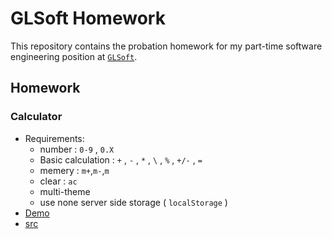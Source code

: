 # GLSoft Homework

This repository contains the probation homework for my part-time software engineering position at [`GLSoft`](https://www.webglsoft.com/).

## Homework

### Calculator
- Requirements:
    - number : `0-9` , `0.X`
    - Basic calculation : `+` , `-` , `*` , `\` , `%` , `+/-` , `=`
    - memery : `m+`,`m-`,`m` 
    - clear : `ac`
    - multi-theme
    - use none server side storage ( `localStorage` )
- [Demo](https://jason810496.codes/GLSoft-Homework/calculator/)
- [src](https://github.com/jason810496/GLSoft-Homework/tree/main/calculator/src)